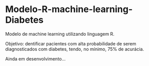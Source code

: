 # Modelo-R-machine-learning-Diabetes
Modelo de machine learning utilizando linguagem R. 

Objetivo: dentificar pacientes com alta probabilidade de serem diagnosticados  com diabetes, tendo, no mínimo, 75% de acurácia. 

Ainda em desenvolvimento...
